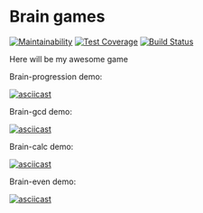 # Brain games 
[![Maintainability](https://api.codeclimate.com/v1/badges/a99a88d28ad37a79dbf6/maintainability)](https://codeclimate.com/github/codeclimate/codeclimate/maintainability)   [![Test Coverage](https://api.codeclimate.com/v1/badges/a99a88d28ad37a79dbf6/test_coverage)](https://codeclimate.com/github/codeclimate/codeclimate/test_coverage) [![Build Status](https://travis-ci.org/slavarobotam/python-project-lvl1.svg?branch=master)](https://travis-ci.org/slavarobotam/python-project-lvl1) 


Here will be my awesome game

Brain-progression demo:

[![asciicast](https://asciinema.org/a/6xToLOZ48foo2jKRegsXB802P.svg)](https://asciinema.org/a/6xToLOZ48foo2jKRegsXB802P)

Brain-gcd demo:

[![asciicast](https://asciinema.org/a/KWpZ34NTbdKPs9YTIyUHq4jD6.svg)](https://asciinema.org/a/KWpZ34NTbdKPs9YTIyUHq4jD6)

Brain-calc demo:

[![asciicast](https://asciinema.org/a/j3n3C3Y5M7C6BpmrpQ6GBKI8N.svg)](https://asciinema.org/a/j3n3C3Y5M7C6BpmrpQ6GBKI8N)

Brain-even demo:

[![asciicast](https://asciinema.org/a/bPjRpNA8POaX6uOIv9tCQZL1J.svg)](https://asciinema.org/a/bPjRpNA8POaX6uOIv9tCQZL1J)



